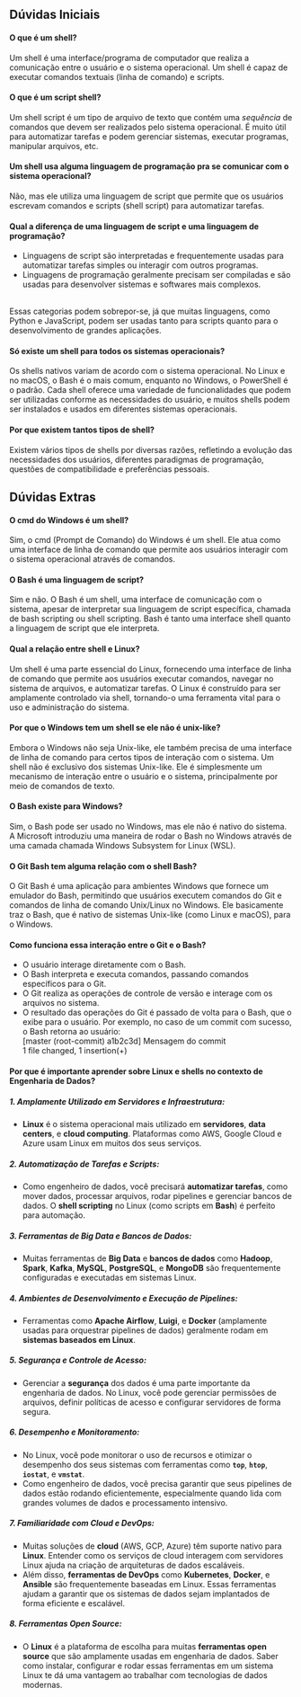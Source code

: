 ## Dúvidas Iniciais

#### O que é um shell?
Um shell é uma interface/programa de computador que realiza a comunicação entre o usuário e o sistema operacional. Um shell é capaz de executar comandos textuais (linha de comando) e scripts.

#### O que é um script shell?
Um shell script é um tipo de arquivo de texto que contém uma *sequência* de comandos que devem ser realizados pelo sistema operacional. É muito útil para automatizar tarefas e podem gerenciar sistemas, executar programas, manipular arquivos, etc.

#### Um shell usa alguma linguagem de programação pra se comunicar com o sistema operacional?
Não, mas ele utiliza uma linguagem de script que permite que os usuários escrevam comandos e scripts (shell script) para automatizar tarefas.

#### Qual a diferença de uma linguagem de script e uma linguagem de programação?
* Linguagens de script são interpretadas e frequentemente usadas para automatizar tarefas simples ou interagir com outros programas.
* Linguagens de programação geralmente precisam ser compiladas e são usadas para desenvolver sistemas e softwares mais complexos.
<br>
Essas categorias podem sobrepor-se, já que muitas linguagens, como Python e JavaScript, podem ser usadas tanto para scripts quanto para o desenvolvimento de grandes aplicações.

#### Só existe um shell para todos os sistemas operacionais?
Os shells nativos variam de acordo com o sistema operacional. No Linux e no macOS, o Bash é o mais comum, enquanto no Windows, o PowerShell é o padrão. Cada shell oferece uma variedade de funcionalidades que podem ser utilizadas conforme as necessidades do usuário, e muitos shells podem ser instalados e usados em diferentes sistemas operacionais.

#### Por que existem tantos tipos de shell?
Existem vários tipos de shells por diversas razões, refletindo a evolução das necessidades dos usuários, diferentes paradigmas de programação, questões de compatibilidade e preferências pessoais. 

## Dúvidas Extras

#### O cmd do Windows é um shell?
Sim, o cmd (Prompt de Comando) do Windows é um shell. Ele atua como uma interface de linha de comando que permite aos usuários interagir com o sistema operacional através de comandos.

#### O Bash é uma linguagem de script?
Sim e não. O Bash é um shell, uma interface de comunicação com o sistema, apesar de interpretar sua linguagem de script específica, chamada de bash scripting ou shell scripting. Bash é tanto uma interface shell quanto a linguagem de script que ele interpreta.

#### Qual a relação entre shell e Linux?
Um shell é uma parte essencial do Linux, fornecendo uma interface de linha de comando que permite aos usuários executar comandos, navegar no sistema de arquivos, e automatizar tarefas. O Linux é construído para ser amplamente controlado via shell, tornando-o uma ferramenta vital para o uso e administração do sistema.

#### Por que o Windows tem um shell se ele não é unix-like?
Embora o Windows não seja Unix-like, ele também precisa de uma interface de linha de comando para certos tipos de interação com o sistema. Um shell não é exclusivo dos sistemas Unix-like. Ele é simplesmente um mecanismo de interação entre o usuário e o sistema, principalmente por meio de comandos de texto.

#### O Bash existe para Windows?
Sim, o Bash pode ser usado no Windows, mas ele não é nativo do sistema. A Microsoft introduziu uma maneira de rodar o Bash no Windows através de uma camada chamada Windows Subsystem for Linux (WSL).

#### O Git Bash tem alguma relação com o shell Bash?
O Git Bash é uma aplicação para ambientes Windows que fornece um emulador do Bash, permitindo que usuários executem comandos do Git e comandos de linha de comando Unix/Linux no Windows. Ele basicamente traz o Bash, que é nativo de sistemas Unix-like (como Linux e macOS), para o Windows.

#### Como funciona essa interação entre o Git e o Bash?
* O usuário interage diretamente com o Bash.
* O Bash interpreta e executa comandos, passando comandos específicos para o Git.
* O Git realiza as operações de controle de versão e interage com os arquivos no sistema.
* O resultado das operações do Git é passado de volta para o Bash, que o exibe para o usuário. Por exemplo, no caso de um commit com sucesso, o Bash retorna ao usuário:
<br>[master (root-commit) a1b2c3d] Mensagem do commit
<br>1 file changed, 1 insertion(+)


#### Por que é importante aprender sobre Linux e shells no contexto de Engenharia de Dados?
##### 1. **Amplamente Utilizado em Servidores e Infraestrutura**:
- **Linux** é o sistema operacional mais utilizado em **servidores**, **data centers**, e **cloud computing**. Plataformas como AWS, Google Cloud e Azure usam Linux em muitos dos seus serviços.

##### 2. **Automatização de Tarefas e Scripts**:
- Como engenheiro de dados, você precisará **automatizar tarefas**, como mover dados, processar arquivos, rodar pipelines e gerenciar bancos de dados. O **shell scripting** no Linux (como scripts em **Bash**) é perfeito para automação.

##### 3. **Ferramentas de Big Data e Bancos de Dados**:
- Muitas ferramentas de **Big Data** e **bancos de dados** como **Hadoop**, **Spark**, **Kafka**, **MySQL**, **PostgreSQL**, e **MongoDB** são frequentemente configuradas e executadas em sistemas Linux.

##### 4. **Ambientes de Desenvolvimento e Execução de Pipelines**:
- Ferramentas como **Apache Airflow**, **Luigi**, e **Docker** (amplamente usadas para orquestrar pipelines de dados) geralmente rodam em **sistemas baseados em Linux**.

##### 5. **Segurança e Controle de Acesso**:
- Gerenciar a **segurança** dos dados é uma parte importante da engenharia de dados. No Linux, você pode gerenciar permissões de arquivos, definir políticas de acesso e configurar servidores de forma segura.

##### 6. **Desempenho e Monitoramento**:
- No Linux, você pode monitorar o uso de recursos e otimizar o desempenho dos seus sistemas com ferramentas como **`top`**, **`htop`**, **`iostat`**, e **`vmstat`**.
- Como engenheiro de dados, você precisa garantir que seus pipelines de dados estão rodando eficientemente, especialmente quando lida com grandes volumes de dados e processamento intensivo.

##### 7. **Familiaridade com Cloud e DevOps**:
- Muitas soluções de **cloud** (AWS, GCP, Azure) têm suporte nativo para **Linux**. Entender como os serviços de cloud interagem com servidores Linux ajuda na criação de arquiteturas de dados escaláveis.
- Além disso, **ferramentas de DevOps** como **Kubernetes**, **Docker**, e **Ansible** são frequentemente baseadas em Linux. Essas ferramentas ajudam a garantir que os sistemas de dados sejam implantados de forma eficiente e escalável.

##### 8. **Ferramentas Open Source**:
- O **Linux** é a plataforma de escolha para muitas **ferramentas open source** que são amplamente usadas em engenharia de dados. Saber como instalar, configurar e rodar essas ferramentas em um sistema Linux te dá uma vantagem ao trabalhar com tecnologias de dados modernas.
